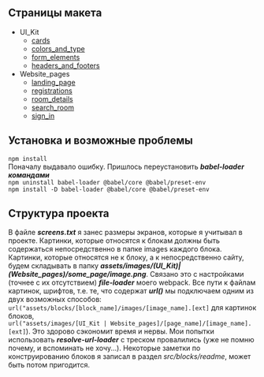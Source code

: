 ## Страницы макета
* UI_Kit
  * [cards](https://grigorenkosergey.github.io/Second_Task/cards.html)
  * [colors_and_type](https://grigorenkosergey.github.io/Second_Task/colors_and_type.html)
  * [form_elements](https://grigorenkosergey.github.io/Second_Task/form_elements.html)
  * [headers_and_footers](https://grigorenkosergey.github.io/Second_Task/headers_and_footers.html)
* Website_pages
  * [landing_page](https://grigorenkosergey.github.io/Second_Task/landing_page.html)
  * [registrations](https://grigorenkosergey.github.io/Second_Task/registration.html)
  * [room_details](https://grigorenkosergey.github.io/Second_Task/room_details.html)
  * [search_room](https://grigorenkosergey.github.io/Second_Task/search_room.html)
  * [sign_in](https://grigorenkosergey.github.io/Second_Task/sign_in.html)

## Установка и возможные проблемы
`npm install`  
Поначалу выдавало ошибку. Пришлось переустановить ***babel-loader командами***  
`npm uninstall babel-loader @babel/core @babel/preset-env`  
`npm install -D babel-loader @babel/core @babel/preset-env`

## Структура проекта
В файле ***screens.txt*** я занес размеры экранов, которые я учитывал в проекте.
Картинки, которые относятся к блокам должны быть содержаться непосредственно в папке images
каждого блока.  
Картинки, которые относятся не к блоку, а к непосредственно сайту, будем складывать в 
папку ***assets/images/(UI_Kit)|(Website_pages)/some_page/image.png***. Связано это с настройками 
(точнее с их отсутствием) ***file-loader*** моего webpack.
Все пути к файлам картинок, шрифтов, т.е. те, что содержат ***url()*** мы подключаем одним из двух 
возможных способов:  
`url("assets/blocks/[block_name]/images/[image_name].[ext]` для картинок блоков,  
`url("assets/images/[UI_Kit | Website_pages]/[page_name]/[image_name].[ext]`).
Это здорово сэкономит время и нервы. Мои попытки использовать ***resolve-url-loader*** с 
треском провалились (уже не помню почему, и вспоминать не хочу...).
Некоторые заметки по конструированию блоков я записал в раздел *src/blocks/readme*, может быть потом пригодится.